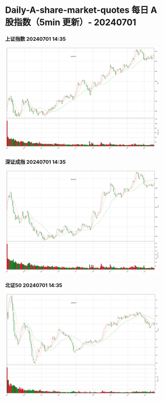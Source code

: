 
# Daily-A-share-market-quotes 每日 A 股指数（5min 更新）- 20240701

### 上证指数 20240701 14:35
![](./fig/2024/7/20240701-sh000001.png)

### 深证成指 20240701 14:35
![](./fig/2024/7/20240701-sz399001.png)

### 北证50 20240701 14:35
![](./fig/2024/7/20240701-bj899050.png)
